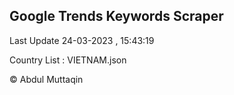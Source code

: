 

## Google Trends Keywords Scraper 
 
Last Update 24-03-2023 , 15:43:19

Country List :
VIETNAM.json



© Abdul Muttaqin 
